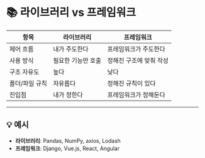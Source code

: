 # 📚 라이브러리 vs 프레임워크

| 항목 | 라이브러리 | 프레임워크 |
|------|------------|-------------|
| 제어 흐름 | 내가 주도한다 | 프레임워크가 주도한다 |
| 사용 방식 | 필요한 기능만 호출 | 정해진 구조에 맞춰 작성 |
| 구조 자유도 | 높다 | 낮다 |
| 폴더/파일 규칙 | 자유롭다 | 정해진 규칙이 있다 |
| 진입점 | 내가 정한다 | 프레임워크가 정해둔다 |

---

## 💡 예시

- **라이브러리**: Pandas, NumPy, axios, Lodash  
- **프레임워크**: Django, Vue.js, React, Angular
